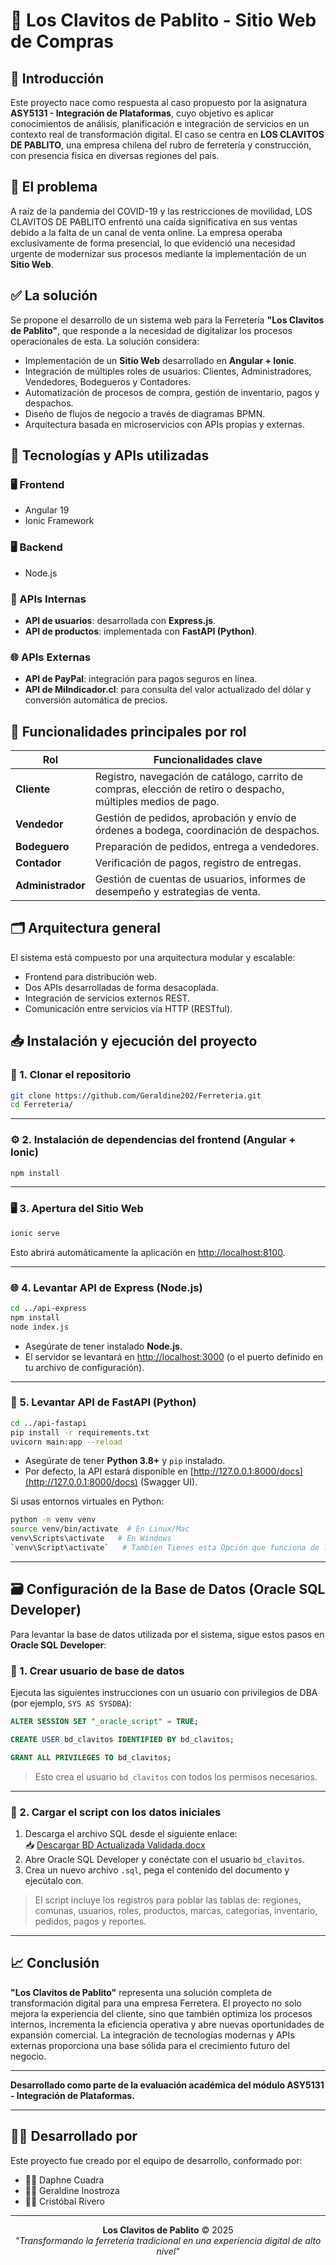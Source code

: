 # 🔧 Los Clavitos de Pablito - Sitio Web de Compras

## 📘 Introducción

Este proyecto nace como respuesta al caso propuesto por la asignatura **ASY5131 - Integración de Plataformas**, cuyo objetivo es aplicar conocimientos de análisis, planificación e integración de servicios en un contexto real de transformación digital. El caso se centra en **LOS CLAVITOS DE PABLITO**, una empresa chilena del rubro de ferretería y construcción, con presencia física en diversas regiones del país.

## 🧩 El problema

A raíz de la pandemia del COVID-19 y las restricciones de movilidad, LOS CLAVITOS DE PABLITO enfrentó una caída significativa en sus ventas debido a la falta de un canal de venta online. La empresa operaba exclusivamente de forma presencial, lo que evidenció una necesidad urgente de modernizar sus procesos mediante la implementación de un **Sitio Web**.

## ✅ La solución

Se propone el desarrollo de un sistema web para la Ferretería **"Los Clavitos de Pablito"**, que responde a la necesidad de digitalizar los procesos operacionales de esta. La solución considera:

- Implementación de un **Sitio Web** desarrollado en **Angular + Ionic**.
- Integración de múltiples roles de usuarios: Clientes, Administradores, Vendedores, Bodegueros y Contadores.
- Automatización de procesos de compra, gestión de inventario, pagos y despachos.
- Diseño de flujos de negocio a través de diagramas BPMN.
- Arquitectura basada en microservicios con APIs propias y externas.

## 🔌 Tecnologías y APIs utilizadas

### 🖥️ Frontend
- Angular 19
- Ionic Framework

### 🖥️ Backend
- Node.js

### 🧠 APIs Internas
- **API de usuarios**: desarrollada con **Express.js**.
- **API de productos**: implementada con **FastAPI (Python)**.

### 🌐 APIs Externas
- **API de PayPal**: integración para pagos seguros en línea.
- **API de MiIndicador.cl**: para consulta del valor actualizado del dólar y conversión automática de precios.

## 🔐 Funcionalidades principales por rol

| Rol          | Funcionalidades clave |
|--------------|------------------------|
| **Cliente**       | Registro, navegación de catálogo, carrito de compras, elección de retiro o despacho, múltiples medios de pago. |
| **Vendedor**      | Gestión de pedidos, aprobación y envío de órdenes a bodega, coordinación de despachos. |
| **Bodeguero**     | Preparación de pedidos, entrega a vendedores. |
| **Contador**      | Verificación de pagos, registro de entregas. |
| **Administrador** | Gestión de cuentas de usuarios, informes de desempeño y estrategias de venta. |

## 🗂️ Arquitectura general

El sistema está compuesto por una arquitectura modular y escalable:
- Frontend para distribución web.
- Dos APIs desarrolladas de forma desacoplada.
- Integración de servicios externos REST.
- Comunicación entre servicios vía HTTP (RESTful).

## 📥 Instalación y ejecución del proyecto

### 🔁 1. Clonar el repositorio

```bash
git clone https://github.com/Geraldine202/Ferreteria.git
cd Ferreteria/
```
---

### ⚙️ 2. Instalación de dependencias del frontend (Angular + Ionic)

```bash
npm install
```
---

### 🖥️ 3. Apertura del Sitio Web

```bash
ionic serve
```

Esto abrirá automáticamente la aplicación en [http://localhost:8100](http://localhost:8100).

---

### 🌐 4. Levantar API de Express (Node.js)

```bash
cd ../api-express
npm install
node index.js
```

- Asegúrate de tener instalado **Node.js**.
- El servidor se levantará en [http://localhost:3000](http://localhost:3000) (o el puerto definido en tu archivo de configuración).

---

### 🐍 5. Levantar API de FastAPI (Python)

```bash
cd ../api-fastapi
pip install -r requirements.txt
uvicorn main:app --reload
```

- Asegúrate de tener **Python 3.8+** y `pip` instalado.
- Por defecto, la API estará disponible en [http://127.0.0.1:8000/docs](http://127.0.0.1:8000/docs) (Swagger UI).

Si usas entornos virtuales en Python:

```bash
python -m venv venv
source venv/bin/activate  # En Linux/Mac
venv\Scripts\activate   # En Windows
`venv\Script\activate`   # Tambien Tienes esta Opción que funciona de la misma forma para Windows    
```

---

## 🗃️ Configuración de la Base de Datos (Oracle SQL Developer)

Para levantar la base de datos utilizada por el sistema, sigue estos pasos en **Oracle SQL Developer**:

### 🔑 1. Crear usuario de base de datos

Ejecuta las siguientes instrucciones con un usuario con privilegios de DBA (por ejemplo, `SYS AS SYSDBA`):

```sql
ALTER SESSION SET "_oracle_script" = TRUE;

CREATE USER bd_clavitos IDENTIFIED BY bd_clavitos;

GRANT ALL PRIVILEGES TO bd_clavitos;
```

> Esto crea el usuario `bd_clavitos` con todos los permisos necesarios.

---

### 📂 2. Cargar el script con los datos iniciales

1. Descarga el archivo SQL desde el siguiente enlace:  
   📥 [Descargar BD Actualizada Validada.docx](https://docs.google.com/document/d/1PNXwfGHzRZ73OzGCgYb0aNT1u_F7BjyX/edit?usp=sharing&ouid=115950102634333539993&rtpof=true&sd=true)
2. Abre Oracle SQL Developer y conéctate con el usuario `bd_clavitos`.
3. Crea un nuevo archivo `.sql`, pega el contenido del documento y ejecútalo con.

> El script incluye los registros para poblar las tablas de: regiones, comunas, usuarios, roles, productos, marcas, categorías, inventario, pedidos, pagos y reportes.

---

## 📈 Conclusión

**"Los Clavitos de Pablito"** representa una solución completa de transformación digital para una empresa Ferretera. El proyecto no solo mejora la experiencia del cliente, sino que también optimiza los procesos internos, incrementa la eficiencia operativa y abre nuevas oportunidades de expansión comercial. La integración de tecnologías modernas y APIs externas proporciona una base sólida para el crecimiento futuro del negocio.

---

**Desarrollado como parte de la evaluación académica del módulo ASY5131 - Integración de Plataformas.**

---

## 👨‍💻 Desarrollado por

Este proyecto fue creado por el equipo de desarrollo, conformado por:

- 👩‍💻 Daphne Cuadra  
- 👩‍💻 Geraldine Inostroza  
- 👨‍💻 Cristóbal Rivero  

---

<p align="center">
  <b>Los Clavitos de Pablito</b> © 2025<br>
  <i>"Transformando la ferretería tradicional en una experiencia digital de alto nivel"</i>
</p>



